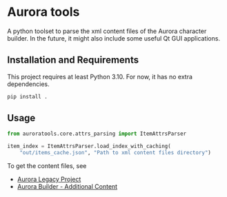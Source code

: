 # Aurora tools

A python toolset to parse the xml content files of the Aurora character builder.
In the future, it might also include some useful Qt GUI applications.

## Installation and Requirements

This project requires at least Python 3.10. For now, it has no extra dependencies.

```bash
pip install .
```

## Usage

```python
from auroratools.core.attrs_parsing import ItemAttrsParser

item_index = ItemAttrsParser.load_index_with_caching(
    "out/items_cache.json", "Path to xml content files directory")
```

To get the content files, see
- [Aurora Legacy Project](https://github.com/AuroraLegacy/elements)
- [Aurora Builder - Additional Content](https://aurorabuilder.com/content/)
